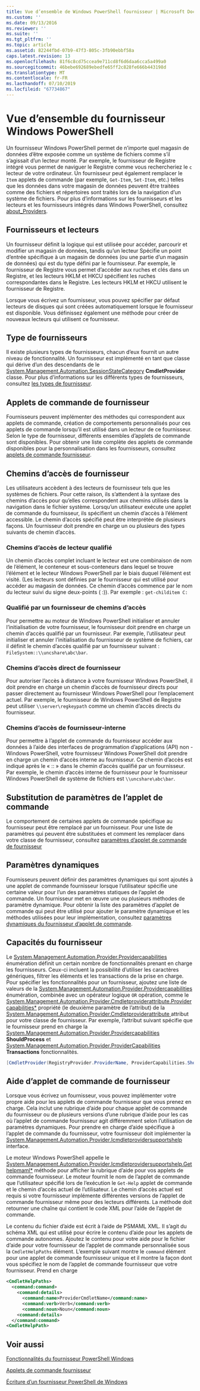 ```yaml
---
title: Vue d’ensemble de Windows PowerShell fournisseur | Microsoft Docs
ms.custom: ''
ms.date: 09/13/2016
ms.reviewer: ''
ms.suite: ''
ms.tgt_pltfrm: ''
ms.topic: article
ms.assetid: 82244fbd-07b9-47f3-805c-3fb90ebbf58a
caps.latest.revision: 13
ms.openlocfilehash: 81f6c8cd75ccea9e711cd8f6d6daa6cca5a499a0
ms.sourcegitcommit: 46bebe692689ebedfe65ff2c828fe666b443198d
ms.translationtype: MT
ms.contentlocale: fr-FR
ms.lasthandoff: 07/10/2019
ms.locfileid: "67734867"
---
```

# <a name="windows-powershell-provider-overview"></a>Vue d’ensemble du fournisseur Windows PowerShell

Un fournisseur Windows PowerShell permet de n’importe quel magasin de données d’être exposée comme un système de fichiers comme s’il s’agissait d’un lecteur monté. Par exemple, le fournisseur de Registre intégré vous permet de naviguer le Registre comme vous rechercheriez le `c` lecteur de votre ordinateur. Un fournisseur peut également remplacer le `Item` applets de commande (par exemple, `Get-Item`, `Set-Item`, etc.) telles que les données dans votre magasin de données peuvent être traitées comme des fichiers et répertoires sont traités lors de la navigation d’un système de fichiers. Pour plus d’informations sur les fournisseurs et les lecteurs et les fournisseurs intégrés dans Windows PowerShell, consultez [about_Providers](/powershell/module/microsoft.powershell.core/about/about_providers).

## <a name="providers-and-drives"></a>Fournisseurs et lecteurs

Un fournisseur définit la logique qui est utilisée pour accéder, parcourir et modifier un magasin de données, tandis qu’un lecteur Spécifie un point d’entrée spécifique à un magasin de données (ou une partie d’un magasin de données) qui est du type défini par le fournisseur. Par exemple, le fournisseur de Registre vous permet d’accéder aux ruches et clés dans un Registre, et les lecteurs HKLM et HKCU spécifient les ruches correspondantes dans le Registre. Les lecteurs HKLM et HKCU utilisent le fournisseur de Registre.

Lorsque vous écrivez un fournisseur, vous pouvez spécifier par défaut lecteurs de disques qui sont créées automatiquement lorsque le fournisseur est disponible. Vous définissez également une méthode pour créer de nouveaux lecteurs qui utilisent ce fournisseur.

## <a name="type-of-providers"></a>Type de fournisseurs

Il existe plusieurs types de fournisseurs, chacun d’eux fournit un autre niveau de fonctionnalité. Un fournisseur est implémenté en tant que classe qui dérive d’un des descendants de le [System.Management.Automation.SessionStateCategory](/dotnet/api/system.management.automation.sessionstatecategory?view=pscore-6.2.0) **CmdletProvider** classe. Pour plus d’informations sur les différents types de fournisseurs, consultez [les types de fournisseur](./provider-types.md).

## <a name="provider-cmdlets"></a>Applets de commande de fournisseur

Fournisseurs peuvent implémenter des méthodes qui correspondent aux applets de commande, création de comportements personnalisés pour ces applets de commande lorsqu’il est utilisé dans un lecteur de ce fournisseur. Selon le type de fournisseur, différents ensembles d’applets de commande sont disponibles. Pour obtenir une liste complète des applets de commande disponibles pour la personnalisation dans les fournisseurs, consultez [applets de commande fournisseur](./provider-cmdlets.md).

## <a name="provider-paths"></a>Chemins d’accès de fournisseur

Les utilisateurs accèdent à des lecteurs de fournisseur tels que les systèmes de fichiers. Pour cette raison, ils s’attendent à la syntaxe des chemins d’accès pour qu’elles correspondent aux chemins utilisés dans la navigation dans le fichier système. Lorsqu’un utilisateur exécute une applet de commande du fournisseur, ils spécifient un chemin d’accès à l’élément accessible. Le chemin d’accès spécifié peut être interprétée de plusieurs façons. Un fournisseur doit prendre en charge un ou plusieurs des types suivants de chemin d’accès.

### <a name="drive-qualified-paths"></a>Chemins d’accès de lecteur qualifié

Un chemin d’accès complet incluant le lecteur est une combinaison de nom de l’élément, le conteneur et sous-conteneurs dans lequel se trouve l’élément et le lecteur Windows PowerShell par le biais duquel l’élément est visité. (Les lecteurs sont définies par le fournisseur qui est utilisé pour accéder au magasin de données. Ce chemin d’accès commence par le nom du lecteur suivi du signe deux-points ( :)). Par exemple : `get-childitem C:`

### <a name="provider-qualified-paths"></a>Qualifié par un fournisseur de chemins d’accès

Pour permettre au moteur de Windows PowerShell initialiser et annuler l’initialisation de votre fournisseur, le fournisseur doit prendre en charge un chemin d’accès qualifié par un fournisseur. Par exemple, l’utilisateur peut initialiser et annuler l’initialisation du fournisseur de système de fichiers, car il définit le chemin d’accès qualifié par un fournisseur suivant : `FileSystem::\\uncshare\abc\bar`.

### <a name="provider-direct-paths"></a>Chemins d’accès direct de fournisseur

Pour autoriser l’accès à distance à votre fournisseur Windows PowerShell, il doit prendre en charge un chemin d’accès de fournisseur directs pour passer directement au fournisseur Windows PowerShell pour l’emplacement actuel. Par exemple, le fournisseur de Windows PowerShell de Registre peut utiliser `\\server\regkeypath` comme un chemin d’accès directs du fournisseur.

### <a name="provider-internal-paths"></a>Chemins d’accès de fournisseur-interne

Pour permettre à l’applet de commande du fournisseur accéder aux données à l’aide des interfaces de programmation d’applications (API) non - Windows PowerShell, votre fournisseur Windows PowerShell doit prendre en charge un chemin d’accès interne au fournisseur. Ce chemin d’accès est indiqué après le « :: » dans le chemin d’accès qualifié par un fournisseur. Par exemple, le chemin d’accès interne de fournisseur pour le fournisseur Windows PowerShell de système de fichiers est `\\uncshare\abc\bar`.

## <a name="overriding-cmdlet-parameters"></a>Substitution de paramètres de l’applet de commande

Le comportement de certaines applets de commande spécifique au fournisseur peut être remplacé par un fournisseur. Pour une liste de paramètres qui peuvent être substituées et comment les remplacer dans votre classe de fournisseur, consultez [paramètres d’applet de commande de fournisseur](./provider-cmdlet-parameters.md)

## <a name="dynamic-parameters"></a>Paramètres dynamiques

Fournisseurs peuvent définir des paramètres dynamiques qui sont ajoutés à une applet de commande fournisseur lorsque l’utilisateur spécifie une certaine valeur pour l’un des paramètres statiques de l’applet de commande. Un fournisseur met en œuvre une ou plusieurs méthodes de paramètre dynamique. Pour obtenir la liste des paramètres d’applet de commande qui peut être utilisé pour ajouter le paramètre dynamique et les méthodes utilisées pour leur implémentation, consultez [paramètres dynamiques du fournisseur d’applet de commande](./provider-cmdlet-dynamic-parameters.md).

## <a name="provider-capabilities"></a>Capacités du fournisseur

Le [System.Management.Automation.Provider.Providercapabilities](/dotnet/api/System.Management.Automation.Provider.ProviderCapabilities) énumération définit un certain nombre de fonctionnalités prenant en charge les fournisseurs. Ceux-ci incluent la possibilité d’utiliser les caractères génériques, filtrer les éléments et les transactions de la prise en charge. Pour spécifier les fonctionnalités pour un fournisseur, ajoutez une liste de valeurs de la [System.Management.Automation.Provider.Providercapabilities](/dotnet/api/System.Management.Automation.Provider.ProviderCapabilities) énumération, combinée avec un opérateur logique `OR` opération, comme le [ System.Management.Automation.Provider.Cmdletproviderattribute.Providercapabilities*](/dotnet/api/System.Management.Automation.Provider.CmdletProviderAttribute.ProviderCapabilities) propriété (le deuxième paramètre de l’attribut) de la [System.Management.Automation.Provider.Cmdletproviderattribute ](/dotnet/api/System.Management.Automation.Provider.CmdletProviderAttribute) attribut pour votre classe de fournisseur. Par exemple, l’attribut suivant spécifie que le fournisseur prend en charge la [System.Management.Automation.Provider.Providercapabilities](/dotnet/api/System.Management.Automation.Provider.ProviderCapabilities?view=pscore-6.2.0) **ShouldProcess** et [ System.Management.Automation.Provider.ProviderCapabilities](/dotnet/api/System.Management.Automation.Provider.ProviderCapabilities?view=pscore-6.2.0) **Transactions** fonctionnalités.

```csharp
[CmdletProvider(RegistryProvider.ProviderName, ProviderCapabilities.ShouldProcess | ProviderCapabilities.Transactions)]

```

## <a name="provider-cmdlet-help"></a>Aide d’applet de commande de fournisseur

Lorsque vous écrivez un fournisseur, vous pouvez implémenter votre propre aide pour les applets de commande fournisseur que vous prenez en charge. Cela inclut une rubrique d’aide pour chaque applet de commande du fournisseur ou de plusieurs versions d’une rubrique d’aide pour les cas où l’applet de commande fournisseur agit différemment selon l’utilisation de paramètres dynamiques. Pour prendre en charge d’aide spécifique à l’applet de commande du fournisseur, votre fournisseur doit implémenter la [System.Management.Automation.Provider.Icmdletprovidersupportshelp](/dotnet/api/System.Management.Automation.Provider.ICmdletProviderSupportsHelp) interface.

Le moteur Windows PowerShell appelle le [System.Management.Automation.Provider.Icmdletprovidersupportshelp.Gethelpmaml*](/dotnet/api/System.Management.Automation.Provider.ICmdletProviderSupportsHelp.GetHelpMaml) méthode pour afficher la rubrique d’aide pour vos applets de commande fournisseur. Le moteur fournit le nom de l’applet de commande que l’utilisateur spécifié lors de l’exécution le `Get-Help` applet de commande et le chemin d’accès actuel de l’utilisateur. Le chemin d’accès actuel est requis si votre fournisseur implémente différentes versions de l’applet de commande fournisseur même pour des lecteurs différents. La méthode doit retourner une chaîne qui contient le code XML pour l’aide de l’applet de commande.

Le contenu du fichier d’aide est écrit à l’aide de PSMAML XML. Il s’agit du schéma XML qui est utilisé pour écrire le contenu d’aide pour les applets de commande autonomes. Ajoutez le contenu pour votre aide pour le fichier d’aide pour votre fournisseur de l’applet de commande personnalisée sous la `CmdletHelpPaths` élément. L’exemple suivant montre le `command` élément pour une applet de commande fournisseur unique et il montre la façon dont vous spécifiez le nom de l’applet de commande fournisseur que votre fournisseur. Prend en charge

```xml
<CmdletHelpPaths>
  <command:command>
    <command:details>
      <command:name>ProviderCmdletName</command:name>
      <command:verb>Verb</command:verb>
      <command:noun>Noun</command:noun>
    <command:details>
  </command:command>
<CmdletHelpPath>
```

## <a name="see-also"></a>Voir aussi

[Fonctionnalités du fournisseur PowerShell Windows](./provider-types.md)

[Applets de commande fournisseur](./provider-cmdlets.md)

[Écriture d’un fournisseur PowerShell de Windows](./writing-a-windows-powershell-provider.md)